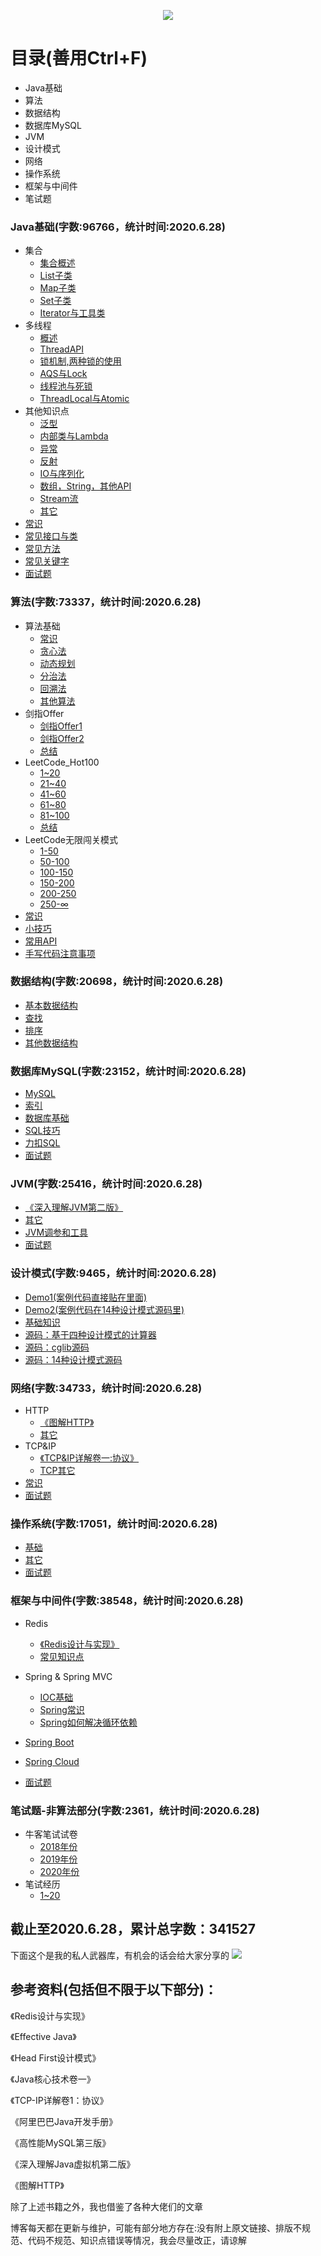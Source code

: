 <p align="center">
    <img src="http://116.62.79.166:8080/github/JavaCollege/head.png" width=""/>
</p>  

# 目录(善用Ctrl+F)
- Java基础
- 算法
- 数据结构
- 数据库MySQL
- JVM
- 设计模式
- 网络
- 操作系统
- 框架与中间件
- 笔试题
### Java基础(字数:96766，统计时间:2020.6.28)

- 集合
  - [集合概述](https://note.youdao.com/ynoteshare1/index.html?id=db92a313c1c907e7d40531dca9300570&type=note)
  - [List子类](https://note.youdao.com/ynoteshare1/index.html?id=86c6b1101f3b4c912921fdee5b1344fe&type=note)
  - [Map子类](http://note.youdao.com/noteshare?id=fa23205c5ef797af9ac73a6293096cfa&sub=B219FB9CA2EF4C5DA3D582A1780BFF64)
  - [Set子类](http://note.youdao.com/noteshare?id=2d70f2deec4a6898513d431172a883e6&sub=9491C6B14CB5407AB8EF878B3D2208E1)
  - [Iterator与工具类](http://note.youdao.com/noteshare?id=cd1553946b9dcfe508e358f1e23c2e38&sub=A8DA9A5D8570473BAF3773413D87A612)
- 多线程
  - [概述](http://note.youdao.com/noteshare?id=f7b001c353d7d5af77bc25ab4227c260&sub=AE3FE5AAECE64949BE3EBAE6254B478E)
  - [ThreadAPI](http://note.youdao.com/noteshare?id=3d8e82f6cdcc1a40d4ddcd170043adc6&sub=42E236073D1A4FC1BFA4C80FD7652B43)
  - [锁机制,两种锁的使用](http://note.youdao.com/noteshare?id=76f9664f849329f20388038f4acb6988&sub=B7CC385F76E64B0194DED09D4BD37301)
  - [AQS与Lock](http://note.youdao.com/noteshare?id=122a319a7fae0e5ccd4ae2c56978ebb1&sub=44C37BEC99BB46F8891F7581D0ED2ECB)
  - [线程池与死锁](http://note.youdao.com/noteshare?id=b04555accebe8ee6b25be5223cf048da&sub=2211F89C86274672A358B5BAB9224B05)
  - [ThreadLocal与Atomic](http://note.youdao.com/noteshare?id=bf03a0ff3759ed740cb3096442c5bf84&sub=F35423132CEA4933AFD7BD2F73363F40)
- 其他知识点
  - [泛型](http://note.youdao.com/noteshare?id=79b663761ffad0cff416c4389df4bdb6&sub=30C39432D3E6492AA283ADFA86A0BDB5)
  - [内部类与Lambda](http://note.youdao.com/noteshare?id=ef6504d89728e41ed3d4f9bdba66a199&sub=18ABFBC7C2394DAFBB5E70EB71E6A2CA)
  - [异常](http://note.youdao.com/noteshare?id=a3c42b743fc5b885f04e5fcc335192cb&sub=6198B50E933E4B9DABF8482A9FD36882)
  - [反射](http://note.youdao.com/noteshare?id=2fddf21f80cf30bb143bc73532ce083d&sub=480DBA762DC14CE7A03A4CF43E0257AD)
  - [IO与序列化](http://note.youdao.com/noteshare?id=a44ae4ff2456c696aa868068104dd96e&sub=E7FB7EB66D7D4EB5B209E9CF1CD974E5)
  - [数组，String，其他API](http://note.youdao.com/noteshare?id=f29210ce328e618842db3b68c2f1b77d&sub=3A5ED8CBA6204C5E87EBEC3967C9C4F8)
  - [Stream流](http://note.youdao.com/noteshare?id=5ab881b8a705e5e18f6c90953ad145c3&sub=8B82B2A8D7A047EE8D0F9D381483778E)
  - [其它](http://note.youdao.com/noteshare?id=8d14260e9a53bc20d3585ffeba17f499&sub=6039D2B461A5446A98BD5F0600E6EB12)
- [常识](http://note.youdao.com/noteshare?id=4ac79aa83e8f07e779353aa68d77adce&sub=8B8D20489E0345409A1DC896CA556C6B)
- [常见接口与类](http://note.youdao.com/noteshare?id=baa85fcd0df1a5d8d55eb22b20678507&sub=63C629A26BF04A24BE74C7861DACF34F)
- [常见方法](http://note.youdao.com/noteshare?id=6188caa6f26755442ac0e5291726eb39&sub=9BFFA48A67194B6E803C25E88C39F7E1)
- [常见关键字](http://note.youdao.com/noteshare?id=d1f054923dc40c57848806a30c69de5e&sub=8EB86AD0EFA44CE4BE26B044DDD62EBA)
- [面试题](http://note.youdao.com/noteshare?id=1a7c81e6b32f449937bea1a767e3c1b8&sub=3DA3812317324D7B8585FE320ECB5309)

### 算法(字数:73337，统计时间:2020.6.28)

- 算法基础
  - [常识](http://note.youdao.com/noteshare?id=41dfe8ade286904b9abbdd0459fdd7aa&sub=BCD69FF1D94F408F8D19B6D5ED09A16F)
  - [贪心法](http://note.youdao.com/noteshare?id=d5987670f7cfe892a323713bc8aa841a&sub=D8FAC012BDED4EEFA9DF21280A030054)
  - [动态规划](http://note.youdao.com/noteshare?id=b70c04015a08f4a6a058de65f6a0d52f&sub=24701B174799447FBB87C53B872A0F5C)
  - [分治法](http://note.youdao.com/noteshare?id=f40bad13524080812358e8a60f85bc94&sub=E11346A7D7264734AB10651B6C64E5E7)
  - [回溯法](http://note.youdao.com/noteshare?id=c5b64a08359934b24307aecb39b412a7&sub=49A9DFA71FE14F5BB8430219A4B8852C)
  - [其他算法](http://note.youdao.com/noteshare?id=d01bd7f01fc56a39d729f539991e3b6a&sub=882B6260EC434E11A189932018C11170)
- 剑指Offer
  - [剑指Offer1](http://note.youdao.com/noteshare?id=2c74fc3e50e8cfe31f6bfe0c59e729e6&sub=5FFE261E55B3468480E313AF84D475BD)
  - [剑指Offer2](http://note.youdao.com/noteshare?id=468fd79ba4a1a53f6d3bb18015874021&sub=AD94B9A9DE4046CC86516500D72069F1)
  - [总结](http://note.youdao.com/noteshare?id=9b420f2715707532e0fe6d0f373daac3&sub=165B7802FF454096AA64E5C97BCC3578)
- LeetCode_Hot100
  - [1~20](http://note.youdao.com/noteshare?id=306986852f764050f5ac0dd9d43f3372&sub=4D6204FDCBF449CE8A9B89F13DE71DC5)
  - [21~40](http://note.youdao.com/noteshare?id=1cde6ca839ba02ee4d78fba30d332083&sub=E1B277248A1D4B63BEE60A1667B8BE9D)
  - [41~60](http://note.youdao.com/noteshare?id=b0668fafc6c2d1c38570eee4f7dbf673&sub=22E2A2A750E443A5A60A7CA2F5A84BA6)
  - [61~80](http://note.youdao.com/noteshare?id=82f8936a1b2ea9cb353c3bc10e187ffd&sub=FB8B7401A33C4214BC1687802FF1D9CD)
  - [81~100](http://note.youdao.com/noteshare?id=65b12bc02f3de18590722ced05187a98&sub=5820A3B7E6FE4B4BA33FDFDAFCCDC7C8)
  - [总结](http://note.youdao.com/noteshare?id=5b6e1658c8bf985eba099f240af341bc&sub=ABD60BB925944838AEADE0EB36999D55)
- LeetCode无限闯关模式
  - [1-50](http://note.youdao.com/noteshare?id=f6c42ee20488e2ba146736be5c80069e&sub=CB8E30EF7D5048AB857B59A833EFACE1)
  - [50-100](http://note.youdao.com/noteshare?id=13f0fa13ca947730f4f735a265bf65d9&sub=C5F1861776A84450980A6E2D5F448EE9)
  - [100-150](http://note.youdao.com/noteshare?id=a65e7dac948c319ee5c866eb58eec469&sub=30635ED76379403098D95764189C0F2F)
  - [150-200](http://note.youdao.com/noteshare?id=8df1603e1a735f856c337e99657fc6e7&sub=B91F6A5F53ED4F72A31A45F8744A7301)
  - [200-250](http://note.youdao.com/noteshare?id=35342c12fd9cb5f5ed45fe192dd319b5&sub=132F5F728DD742318F845B7C48738502)
  - [250-∞](http://note.youdao.com/noteshare?id=5bb90e86999c125300b07679fb45d31c&sub=84996D7DDD214F9B9BC6A3375C6C5B5C)
- [常识](http://note.youdao.com/noteshare?id=dfd854adf0367fbe224b25a5f9a28752&sub=22A58193F126438185D921369996BA83)
- [小技巧](http://note.youdao.com/noteshare?id=b1cac6fd405fe7e04296c900677bb485&sub=062286542EF347F29F0D7AB2234EF9E9)
- [常用API](http://note.youdao.com/noteshare?id=8275af150e613fb86eed94cedcda7fbe&sub=689F0E6AF8E04FD2A6FC8B9AE65E7E52)
- [手写代码注意事项](http://note.youdao.com/noteshare?id=cef549712ca79d56a6d11d1195a2ad87&sub=9038D4AAAE944A078D27BF4CB6428667)

### 数据结构(字数:20698，统计时间:2020.6.28)

- [基本数据结构](http://note.youdao.com/noteshare?id=337132d6c2749cb3038297a40ac9ccb1&sub=2B83035B6DAE4DFDA7121A51C9483885)
- [查找](http://note.youdao.com/noteshare?id=75555673bfcd5bffe874fcc5efe713ab&sub=D93EEE870BF5448D940E955F9C8771E8)
- [排序](http://note.youdao.com/noteshare?id=3994fde839739f25f0273c9e4cadc5f1&sub=C62E91F4E68C4B44B33A15AD2453D237)
- [其他数据结构](http://note.youdao.com/noteshare?id=2f4cdd435780341f84ab2e4b49e9f62f&sub=CD242B747AB344BA9D023AD51DE46E07)

### 数据库MySQL(字数:23152，统计时间:2020.6.28)

- [MySQL](http://note.youdao.com/noteshare?id=a7bc9f0bef952450ba550a25bb6a42be&sub=59F0C67570E144A9A84B320EC952A723)
- [索引](http://note.youdao.com/noteshare?id=d63be3d6975dfd9bde43f75f39703e33&sub=836418F9214844C0A8AFE919A10D995E)
- [数据库基础](http://note.youdao.com/noteshare?id=0971aed7c48411d8ae8dca343b2cf634&sub=66D1AB406F374485A7E824B939055397)
- [SQL技巧](http://note.youdao.com/noteshare?id=8a688ed941ed690879d81939ace9a761&sub=6066C1AE92DA40C693F9F900C99DF7DC)
- [力扣SQL](http://note.youdao.com/noteshare?id=720fe3fa0cb400776e131070730ea761&sub=89C95FC5EAE34F31A65041F649A969D8)
- [面试题](http://note.youdao.com/noteshare?id=54ba816bbc915ff931d390ed0acfa5be&sub=83F9419792FC4FB6A3CF5A93AB5D84A9)

### JVM(字数:25416，统计时间:2020.6.28)

- [《深入理解JVM第二版》](http://note.youdao.com/noteshare?id=5ab284e5890377e7a7c5d6411adff912&sub=DB26237694FB45079BF28B82392CDBFC)
- [其它](http://note.youdao.com/noteshare?id=fb6f96861946399ff62025a43a75d817&sub=2567BCC8C03C41C19570C2E53AE920DF)
- [JVM调参和工具](http://note.youdao.com/noteshare?id=821be08194d441d395058d867776f48b&sub=EA0C5A7A54A94F8B89F952110D40E3E6)
- [面试题](http://note.youdao.com/noteshare?id=ffd9760489414f5589439bb17dd1d6ec&sub=61C970F2521D40F3B0E226058EAB7FED)

### 设计模式(字数:9465，统计时间:2020.6.28)

- [Demo1(案例代码直接贴在里面)](http://note.youdao.com/noteshare?id=fd3c9605eec9fe44bbc0cf5feeb6aaf8&sub=881FE4070A984E32AB98D9F90D99BF0E)
- [Demo2(案例代码在14种设计模式源码里)](http://note.youdao.com/noteshare?id=7ff91751b6863b756f919dc6d41c6acc&sub=ECEFA1041FB9445CA9CCB8AAE791A83D)
- [基础知识](http://note.youdao.com/noteshare?id=75a4bf44019a966fda46330fd5cd89a8&sub=7A3CD1EAB98F44E8BA55D3768D7B896C)
- [源码：基于四种设计模式的计算器](http://note.youdao.com/noteshare?id=656e0c9170929c420efce2d18adb4ecb)
- [源码：cglib源码](http://note.youdao.com/noteshare?id=d2f2b39081446c7de269552ad565b42e)
- [源码：14种设计模式源码](http://note.youdao.com/noteshare?id=5d10d9a6fe459514d8030d9059a965c1)

### 网络(字数:34733，统计时间:2020.6.28)

- HTTP
  - [《图解HTTP》](http://note.youdao.com/noteshare?id=3fd2ab9d837e41f73ee307dbb6777ade&sub=F3132CAE01F04530BB2A2CBDD2B30A6F)
  - [其它](http://note.youdao.com/noteshare?id=39d8a1a49811e8c82482cac805a23e8b&sub=EBF94DF9C39A49FE9A479E45D2BFF867)
- TCP&IP
  - [《TCP&IP详解卷一:协议》](http://note.youdao.com/noteshare?id=dc8defa5a24a29dc68e2ff0f8edac216&sub=FDC8A62DBACB409CABE7020C45943E09)
  - [TCP其它](http://note.youdao.com/noteshare?id=cd6aff76c2e3a622b246741781e6e6ee&sub=BB91C72418A7413499B1014C41531421)
- [常识](http://note.youdao.com/noteshare?id=28a2ed96a5d133bdbf771fb45ecf5a03&sub=3A039C6F3106442A8924DB3EF0BE27E6)
- [面试题](http://note.youdao.com/noteshare?id=c3886b6e93fd8d68847c9b7711dccc51&sub=2B3BB81CFA374D5194CEC6C3006C1566)

### 操作系统(字数:17051，统计时间:2020.6.28)

- [基础](http://note.youdao.com/noteshare?id=f58fd262967536137ab85e874563895c&sub=427ED874B804496BA0AE648A66F8987D)
- [其它](http://note.youdao.com/noteshare?id=aff83f274f0843b278913923e1380709&sub=C4FC152B99F24E828A0B2CDB30F97148)
- [面试题](http://note.youdao.com/noteshare?id=e82bd335b1128a8394a1209532917e69&sub=BECD6E7CC82C4E3E9754D37FC34BC81E)

### 框架与中间件(字数:38548，统计时间:2020.6.28)

- Redis

  - [《Redis设计与实现》](http://note.youdao.com/noteshare?id=032fa85793ea5e163bc9be1bde6ee638&sub=5BE98A7230B5413EB883E775BBF60EB0)
  - [常见知识点](http://note.youdao.com/noteshare?id=17387c46518d7a5f77f2399bcb6f1c7c&sub=B438F7E39EC24D0B9BD5773FDB6EBBDA)
- Spring & Spring MVC

  - [IOC基础](http://note.youdao.com/noteshare?id=c9401bffa80e9981541a9e802599805b&sub=842908AB87A648F8B54C085BE4D60CBA)
  - [Spring常识](http://note.youdao.com/noteshare?id=5676850a2ead37fecbd2cee19224a5f8&sub=61B1F8BAE37248B8890451F57780790A)
  - [Spring如何解决循环依赖](http://note.youdao.com/noteshare?id=4c0dcae97e36d1ca24f36d739bdcccdf&sub=80A9125353004590837A04A5F00678B9)
- [Spring Boot](http://note.youdao.com/noteshare?id=a0d8ce1ce67be6b92b58e25a802bfe57&sub=671B8DD3666A44EC9F5A3A473BE1EC40)
- [Spring Cloud](http://note.youdao.com/noteshare?id=95a1399f9466ef59f87f327061c0f881&sub=C8FC4CBF421A422180C736D86973AA17)
- [面试题](http://note.youdao.com/noteshare?id=f613692ed41eda73514f5b8135293a4d&sub=A3978D07B11C4704BCF6D6C5AA7129B2)

### 笔试题-非算法部分(字数:2361，统计时间:2020.6.28)

- 牛客笔试试卷
  - [2018年份](http://note.youdao.com/noteshare?id=da8c274557b7791ce08567ceee4302e9&sub=EE72BD41156048A0BBBA377AAFBD70ED)
  - [2019年份](http://note.youdao.com/noteshare?id=21101a5dff6942e938041e93a9418b15&sub=6D09D0C3698F426E9180D5000940911A)
  - [2020年份](http://note.youdao.com/noteshare?id=deae002f859a901cae95e507667fcbd3&sub=9D88FEABCCC54933AACA4A75E767BFC8)
- 笔试经历
  - [1~20](http://note.youdao.com/noteshare?id=a9d9d9d256a378bf507c6ad3285fb655&sub=35DC1F32D11D4679A79F5D44FA0061A7)  

## 截止至2020.6.28，累计总字数：341527
下面这个是我的私人武器库，有机会的话会给大家分享的
![](http://116.62.79.166:8080/github/JavaCollege/youdao.jpg)  
## 参考资料(包括但不限于以下部分)：

《Redis设计与实现》

《Effective Java》

《Head First设计模式》

《Java核心技术卷一》

《TCP-IP详解卷1：协议》

《阿里巴巴Java开发手册》

《高性能MySQL第三版》

《深入理解Java虚拟机第二版》

《图解HTTP》

除了上述书籍之外，我也借鉴了各种大佬们的文章

博客每天都在更新与维护，可能有部分地方存在:没有附上原文链接、排版不规范、代码不规范、知识点错误等情况，我会尽量改正，请谅解
